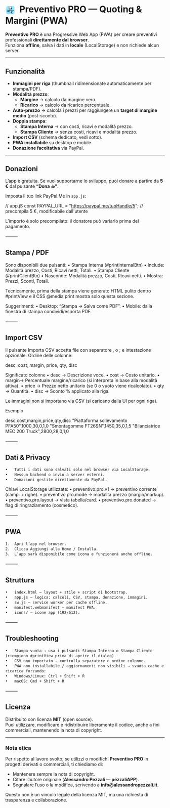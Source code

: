 # <img src="https://raw.githubusercontent.com/pezzaliapp/MVP/main/icons/icon-192.png" alt="Logo" width="32" style="vertical-align:middle;margin-right:6px;"> Preventivo PRO — Quoting & Margini (PWA)

**Preventivo PRO** è una Progressive Web App (PWA) per creare preventivi professionali **direttamente dal browser**.  
Funziona **offline**, salva i dati in **locale** (LocalStorage) e non richiede alcun server.

---

## Funzionalità

- **Immagini per riga** (thumbnail ridimensionate automaticamente per stampa/PDF).
- **Modalità prezzo**:
  - **Margine** → calcolo da margine vero.
  - **Ricarico** → calcolo da ricarico percentuale.
- **Auto-prezzo** → calcola i prezzi per raggiungere un **target di margine medio** (post-sconto).
- **Doppia stampa**:
  - **Stampa Interna** → con costi, ricavi e modalità prezzo.
  - **Stampa Cliente** → senza costi, ricavi e modalità prezzo.
- **Import CSV** (schema dedicato, vedi sotto).
- **PWA installabile** su desktop e mobile.
- **Donazione facoltativa** via PayPal.

---

## Donazioni

L’app è gratuita. Se vuoi supportarne lo sviluppo, puoi donare a partire da **5 €** dal pulsante **“Dona ☕︎”**.

Imposta il tuo link PayPal.Me in `app.js`:

// app.jS
const PAYPAL_URL = "https://paypal.me/tuoHandle/5"; // precompila 5 €, modificabile dall'utente

L’importo è solo precompilato: il donatore può variarlo prima del pagamento.

⸻

## Stampa / PDF

Sono disponibili due pulsanti:
	•	Stampa Interna (#printInternalBtn)
	•	Include: Modalità prezzo, Costi, Ricavi netti, Totali.
	•	Stampa Cliente (#printClientBtn)
	•	Nasconde: Modalità prezzo, Costi, Ricavi netti.
	•	Mostra: Prezzi, Sconti, Totali.

Tecnicamente, prima della stampa viene generato HTML pulito dentro #printView e il CSS @media print mostra solo questa sezione.

Suggerimenti:
	•	Desktop: “Stampa → Salva come PDF”.
	•	Mobile: dalla finestra di stampa condividi/esporta PDF.

⸻

## Import CSV

Il pulsante Importa CSV accetta file con separatore , o ; e intestazione opzionale.
Ordine delle colonne:

desc, cost, margin, price, qty, disc

Significato colonne
	•	desc  → Descrizione voce.
	•	cost  → Costo unitario.
	•	margin→ Percentuale margine/ricarico (si interpreta in base alla modalità attiva).
	•	price → Prezzo netto unitario (se 0 o vuoto viene ricalcolato).
	•	qty   → Quantità.
	•	disc  → Sconto % applicato alla riga.

Le immagini non si importano via CSV (si caricano dalla UI per ogni riga).

Esempio

desc,cost,margin,price,qty,disc
"Piattaforma sollevamento PFA50",1000,30,0,1,0
"Smontagomme FT26SN",1450,35,0,1,5
"Bilanciatrice MEC 200 Truck",2800,28,0,1,0


⸻

## Dati & Privacy
	•	Tutti i dati sono salvati solo nel browser via LocalStorage.
	•	Nessun backend o invio a server esterni.
	•	Donazioni gestite direttamente da PayPal.

Chiavi LocalStorage utilizzate:
	•	preventivo.pro.v1 → preventivo corrente (campi + righe).
	•	preventivo.pro.mode → modalità prezzo (margin/markup).
	•	preventivo.pro.layout → vista tabella/card.
	•	preventivo.pro.donated → flag di ringraziamento (cosmetico).

⸻

## PWA
	1.	Apri l’app nel browser.
	2.	Clicca Aggiungi alla Home / Installa.
	3.	L’app sarà disponibile come icona e funzionerà anche offline.

⸻

## Struttura
	•	index.html — layout + stile + script di bootstrap.
	•	app.js — logica: calcoli, CSV, stampa, donazione, immagini.
	•	sw.js — service worker per cache offline.
	•	manifest.webmanifest — manifest PWA.
	•	icons/ — icone app (192/512).

⸻

## Troubleshooting
	•	Stampa vuota → usa i pulsanti Stampa Interna o Stampa Cliente (riempiono #printView prima di aprire il dialog).
	•	CSV non importato → controlla separatore e ordine colonne.
	•	PWA non installabile / aggiornamenti non visibili → svuota cache e ricarica forzando:
	•	Windows/Linux: Ctrl + Shift + R
	•	macOS: Cmd + Shift + R

⸻

## Licenza

Distribuito con licenza **MIT** (open source).  
Puoi utilizzare, modificare e ridistribuire liberamente il codice, anche a fini commerciali, mantenendo la nota di copyright.

---

### Nota etica
Per rispetto al lavoro svolto, se utilizzi o modifichi **Preventivo PRO** in progetti derivati o commerciali, ti chiediamo di:  
- Mantenere sempre la nota di copyright.  
- Citare l’autore originale (**Alessandro Pezzali — pezzaliAPP**).  
- Segnalare l’uso o la modifica, scrivendo a **info@alessandropezzali.it**.  

Questo non è un vincolo legale della licenza MIT, ma una richiesta di trasparenza e collaborazione.

